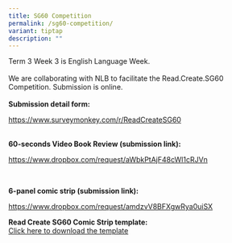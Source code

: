 ```yaml
---
title: SG60 Competition
permalink: /sg60-competition/
variant: tiptap
description: ""
---
```

<p>Term 3 Week 3 is English Language Week.
<br>
<br>We are collaborating with NLB to facilitate the <a rel="noopener noreferrer nofollow" target="_blank">Read.Create.SG</a>60
Competition. Submission is online.
<br>
<br><strong>Submission detail form:</strong>
</p>
<p><a href="https://www.surveymonkey.com/r/ReadCreateSG60" rel="noopener noreferrer nofollow" target="_blank">https://www.surveymonkey.com/r/ReadCreateSG60</a>
</p>
<p>
<br><strong>60-seconds Video Book Review (submission link):</strong>
</p>
<p><a href="https://www.dropbox.com/request/aWbkPtAjF48cWl1cRJVn" rel="noopener noreferrer nofollow" target="_blank">https://www.dropbox.com/request/aWbkPtAjF48cWl1cRJVn</a>
</p>
<p>&nbsp;</p>
<p><strong>6-panel comic strip (submission link):</strong>
</p>
<p><a href="https://www.dropbox.com/request/amdzvV8BFXgwRya0uiSX" rel="noopener noreferrer nofollow" target="_blank">https://www.dropbox.com/request/amdzvV8BFXgwRya0uiSX</a>
</p>
<p></p>
<p><strong>Read Create SG60 Comic Strip template:</strong>
<br><a href="/files/Read_Create_SG60_Comic_Strip_Template.pdf" rel="noopener nofollow" target="_blank">Click here to download the template</a>
</p>